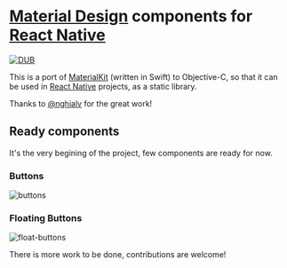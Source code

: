 # [Material Design](http://www.google.com/design/spec/material-design/introduction.html) components for [React Native](https://facebook.github.io/react-native)

[![DUB](https://img.shields.io/dub/l/vibe-d.svg)](http://mit-license.org)

This is a port of [MaterialKit](https://github.com/nghialv/MaterialKit) (written in Swift) to Objective-C, so that it can be used in [React Native](https://facebook.github.io/react-native) projects, as a static library.

Thanks to [@nghialv](https://github.com/nghialv) for the great work!


## Ready components

It's the very begining of the project, few components are ready for now.

### Buttons

![buttons](https://cloud.githubusercontent.com/assets/390805/8454632/a65ec8ae-2031-11e5-93ba-f95874aa3fa3.gif)

### Floating Buttons

![float-buttons](https://cloud.githubusercontent.com/assets/390805/8467915/4da90948-2097-11e5-9f4a-bc02da152774.gif)

There is more work to be done, contributions are welcome!
